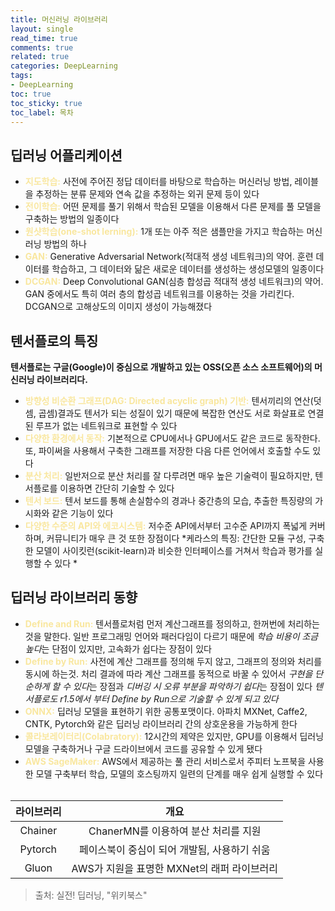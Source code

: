 ```yaml
---
title: 머신러닝 라이브러리
layout: single
read_time: true
comments: true
related: true
categories: DeepLearning
tags:
- DeepLearning
toc: true
toc_sticky: true
toc_label: 목차
---
```


## 딥러닝 어플리케이션
* <span style="color:#F9E79F">**지도학습:**</span> 사전에 주어진 정답 데이터를 바탕으로 학습하는 머신러닝 방법, 레이블을 추정하는 분류 문제와 연속 값을 추정하는 외귀 문제 등이 있다
* <span style="color:#F9E79F">**전이학습:** </span>어떤 문제를 풀기 위해서 학습된 모델을 이용해서 다른 문제를 풀 모델을 구축하는 방법의 일종이다
* <span style="color:#F9E79F">**원샷학습(one-shot lerning):**</span> 1개 또는 아주 적은 샘플만을 가지고 학습하는 머신러닝 방법의 하나
* <span style="color:#F9E79F">**GAN:**</span> Generative Adversarial Network(적대적 생성 네트워크)의 약어. 훈련 데이터를 학습하고, 그 데이터와 닮은 새로운 데이터를 생성하는 생성모델의 일종이다
* <span style="color:#F9E79F">**DCGAN:**</span> Deep Convolutional GAN(심층 합성곱 적대적 생성 네트워크)의 약어. GAN 중에서도 특히 여러 층의 합성곱 네트워크를 이용하는 것을 가리킨다. DCGAN으로 고해상도의 이미지 생성이 가능해졌다

## 텐서플로의 특징
<span style="color:yallow">**텐서플로는 구글(Google)이 중심으로 개발하고 있는 OSS(오픈 소스 소프트웨어)의 머신러닝 라이브러리다.**</span>
* <span style="color:#F9E79F">**방향성 비순환 그래프(DAG: Directed acyclic graph) 기반:**</span> 텐서끼리의 연산(덧셈, 곱셈)결과도 텐서가 되는 성질이 있기 때문에 복잡한 연산도 서로 화살표로 연결된 루프가 없는 네트워크로 표현할 수 있다<br>
* <span style="color:#F9E79F">**다양한 환경에서 동작:**</span> 기본적으로 CPU에서나 GPU에서도 같은 코드로 동작한다. 또, 파이써을 사용해서 구축한 그래프를 저장한 다음 다른 언어에서 호출할 수도 있다
* <span style="color:#F9E79F">**분산 처리:**</span> 일반저으로 분산 처리를 잘 다루려면 매우 높은 기술력이 필요하지만, 텐서플로를 이용하면 간단히 기술할 수 있다
* <span style="color:#F9E79F">**텐서 보드:**</span> 텐서 보드를 통해 손실함수의 경과나 중간층의 모습,  추출한 특징량의 가시화와 같은 기능이 있다
* <span style="color:#F9E79F">**다양한 수준의 API와 에코시스템:**</span> 저수준 API에서부터 고수준 API까지 폭넓게 커버하며, 커뮤니티가 매우 큰 것 또한 장점이다
*케라스의 특징: 간단한 모듈 구성, 구축한 모델이 사이킷런(scikit-learn)과 비슷한 인터페이스를 거쳐서 학습과 평가를 실행할 수 있다 *

## 딥러닝 라이브러리 동향
* <span style="color:#F9E79F">**Define and Run:**</span> 텐서플로처럼 먼저 계산그래프를 정의하고, 한꺼번에 처리하는 것을 말한다. 일반 프로그래밍 언어와 패러다임이 다르기 때문에 *학습 비용이 조금 높다*는 단점이 있지만, 고속화가 쉽다는 장점이 있다
* <span style="color:#F9E79F">**Define by Run:**</span> 사전에 계산 그래프를 정의해 두지 않고, 그래프의 정의와 처리를 동시에 하는것. 처리 결과에 따라 계산 그래프를 동적으로 바꿀 수 있어서 *구현을 단순하게 할 수 있다*는 장점과 *디버깅 시 오류 부분을 파악하기 쉽다*는 장점이 있다 *텐서플로도 r1.5에서 부터 Define by Run으로 기술할 수 있게 되고 있다*
* <span style="color:#F9E79F">**ONNX:**</span> 딥러닝 모델을 표현하기 위한 공통포맷이다. 아파치 MXNet, Caffe2, CNTK, Pytorch와 같은 딥러닝 라이브러리 간의 상호운용을 가능하게 한다
* <span style="color:#F9E79F">**콜라보레이터리(Colabratory):**</span> 12시간의 제약은 있지만, GPU를 이용해서 딥러닝 모델을 구축하거나 구글 드라이브에서 코드를 공유할 수 있게 됐다
* <span style="color:#F9E79F">**AWS SageMaker:**</span> AWS에서 제공하는 풀 관리 서비스로서 주피터 노프북을 사용한 모델 구축부터 학습, 모델의 호스팅까지 일련의 단계를 매우 쉽게 실행할 수 있다
<br><br> 

|라이브러리|개요|
|:---:|:---:|
|Chainer|ChanerMN를 이용하여 분산 처리를 지원|
|Pytorch|페이스북이 중심이 되어 개발됨, 사용하기 쉬움|
|Gluon|AWS가 지원을 표명한 MXNet의 래퍼 라이브러리|

> 출처:  실전! 딥러닝, "위키북스"